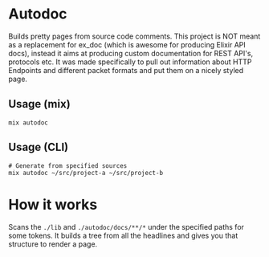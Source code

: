 # Autodoc

Builds pretty pages from source code comments. This project is NOT
meant as a replacement for ex_doc (which is awesome for producing Elixir
API docs), instead it aims at producing custom documentation for REST API's,
protocols etc. It was made specifically to pull out information about
HTTP Endpoints and different packet formats and put them on a nicely styled page.

## Usage (mix)

```
mix autodoc
```

## Usage (CLI)

```
# Generate from specified sources
mix autodoc ~/src/project-a ~/src/project-b
```

# How it works

Scans the `./lib` and `./autodoc/docs/**/*` under the specified paths
for some tokens. It builds a tree from all the headlines and gives you
that structure to render a page.

